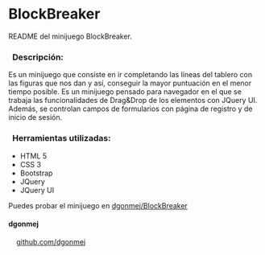 BlockBreaker
==========

README del minijuego BlockBreaker.

### &nbsp; Descripción:
Es un minijuego que consiste en ir completando las líneas del tablero con las figuras que nos dan y así, conseguir la mayor puntuación en el menor tiempo posible. Es un minijuego pensado para navegador en el que se trabaja las funcionalidades de Drag&Drop de los elementos con JQuery UI. Además, se controlan campos de formularios con página de registro y de inicio de sesión.  

### &nbsp; Herramientas utilizadas:
+ HTML 5
+ CSS 3
+ Bootstrap
+ JQuery
+ JQuery UI

Puedes probar el minijuego en [dgonmej/BlockBreaker](https://dgonmej.github.io/BlockBreaker/)

#### dgonmej

&nbsp;&nbsp;&nbsp;&nbsp;[github.com/dgonmej](https://github.com/dgonmej)